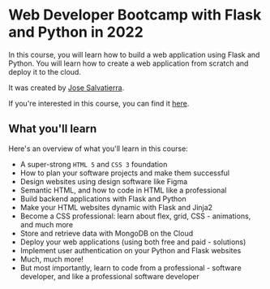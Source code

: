 # **Web Developer Bootcamp with Flask and Python in 2022**

In this course, you will learn how to build a web application using Flask and Python. You will learn how to create a web application from scratch and deploy it to the cloud.

It was created by [Jose Salvatierra](https://www.udemy.com/user/josesalvatierra/).

If you're interested in this course, you can find it [here](https://www.udemy.com/course/web-developer-bootcamp-with-flask-and-python-in-2022/).

## **What you'll learn**

Here's an overview of what you'll learn in this course:

- A super-strong `HTML 5` and `CSS 3` foundation
- How to plan your software projects and make them successful
- Design websites using design software like Figma
- Semantic HTML, and how to code in HTML like a professional
- Build backend applications with Flask and Python
- Make your HTML websites dynamic with Flask and Jinja2
- Become a CSS professional: learn about flex, grid, CSS - animations, and much more
- Store and retrieve data with MongoDB on the Cloud
- Deploy your web applications (using both free and paid - solutions)
- Implement user authentication on your Python and Flask websites
- Much, much more!
- But most importantly, learn to code from a professional - software developer, and like a professional software developer
